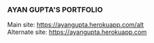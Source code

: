 ### AYAN GUPTA'S PORTFOLIO

Main site: https://ayangupta.herokuapp.com/alt
<br>
Alternate site: https://ayangupta.herokuapp.com
